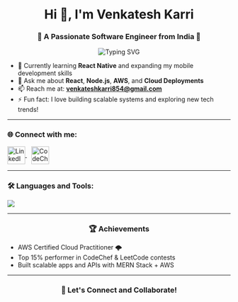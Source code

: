 <h1 align="center">Hi 👋, I'm Venkatesh Karri</h1>
<h3 align="center">🚀 A Passionate Software Engineer from India 🚀</h3>

<p align="center">
  <img src="https://readme-typing-svg.herokuapp.com?font=Fira+Code&size=24&pause=1000&center=true&vCenter=true&width=435&lines=Software+Engineer;MERN+Stack+Developer;Cloud+Enthusiast;Lifelong+Learner" alt="Typing SVG" />
</p>


- 🌱 Currently learning **React Native** and expanding my mobile development skills  
- 💬 Ask me about **React**, **Node.js**, **AWS**, and **Cloud Deployments**  
- 📫 Reach me at: **venkateshkarri854@gmail.com**  
- ⚡ Fun fact: I love building scalable systems and exploring new tech trends!

---

<h3 align="left">🌐 Connect with me:</h3>
<p align="left">
  <a href="https://www.linkedin.com/in/venkateshkarri7777/" target="_blank">
    <img align="center" src="https://skillicons.dev/icons?i=linkedin" alt="LinkedIn" height="40" />
  </a>
  <a href="https://www.codechef.com/users/tobi_18" target="_blank" style="margin-left: 10px;">
    <img align="center" src="https://upload.wikimedia.org/wikipedia/en/7/7b/Codechef%28new%29_logo.svg" alt="CodeChef" height="40" />
  </a>
<!--   <a href="https://leetcode.com/sri_2498/" target="_blank" style="margin-left: 10px;">
    <img align="center" src="https://upload.wikimedia.org/wikipedia/commons/1/19/LeetCode_logo_black.png" alt="LeetCode" height="40" />
  </a> -->
</p>

---

<h3 align="left">🛠️ Languages and Tools:</h3>
<p align="left">
  <img src="https://skillicons.dev/icons?i=react,reactnative,nodejs,aws,cpp,css,docker,express,firebase,gcp,git,html,js,kafka,linux,mongodb,mysql,nginx,php,postgres,redis,tailwind,typescript,tensorflow,vue" />
</p>

---

<h3 align="center">🏆 Achievements</h3>

- AWS Certified Cloud Practitioner 🌩️  
- Top 15% performer in CodeChef & LeetCode contests  
- Built scalable apps and APIs with MERN Stack + AWS

---

<h3 align="center">🚀 Let's Connect and Collaborate!</h3>




